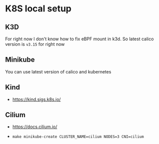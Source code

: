 # K8S local setup

## K3D

For right now I don't know how to fix eBPF mount in k3d. So latest calico version is `v3.15` for right now

## Minikube

You can use latest version of calico and kubernetes

## Kind

- https://kind.sigs.k8s.io/

## Cilium

* https://docs.cilium.io/

* ```
  make minikube-create CLUSTER_NAME=cilium NODES=3 CNI=cilium
  ``` 
